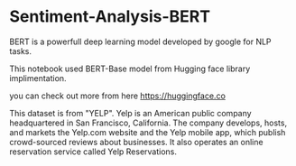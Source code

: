 # Sentiment-Analysis-BERT 

BERT is a powerfull deep learning model developed by google for NLP tasks. 

This notebook used BERT-Base model from Hugging face library implimentation. 

you can check out more from here https://huggingface.co 

This dataset is from "YELP". Yelp is an American public company headquartered in San Francisco, California. The company develops, hosts, and markets the Yelp.com website and the Yelp mobile app, which publish crowd-sourced reviews about businesses. It also operates an online reservation service called Yelp Reservations.
